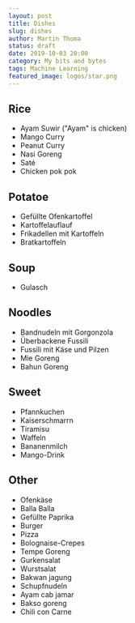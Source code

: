 ```yaml
---
layout: post
title: Dishes
slug: dishes
author: Martin Thoma
status: draft
date: 2019-10-03 20:00
category: My bits and bytes
tags: Machine Learning
featured_image: logos/star.png
---
```



## Rice

* Ayam Suwir ("Ayam" is chicken)
* Mango Curry
* Peanut Curry
* Nasi Goreng
* Saté
* Chicken pok pok


## Potatoe

* Gefüllte Ofenkartoffel
* Kartoffelauflauf
* Frikadellen mit Kartoffeln
* Bratkartoffeln

## Soup

* Gulasch

## Noodles

* Bandnudeln mit Gorgonzola
* Überbackene Fussili
* Fussili mit Käse und Pilzen
* Mie Goreng
* Bahun Goreng

## Sweet

* Pfannkuchen
* Kaiserschmarrn
* Tiramisu
* Waffeln
* Bananenmilch
* Mango-Drink


## Other

* Ofenkäse
* Balla Balla
* Gefüllte Paprika
* Burger
* Pizza
* Bolognaise-Crepes
* Tempe Goreng
* Gurkensalat
* Wurstsalat
* Bakwan jagung
* Schupfnudeln
* Ayam cab jamar
* Bakso goreng
* Chili con Carne
